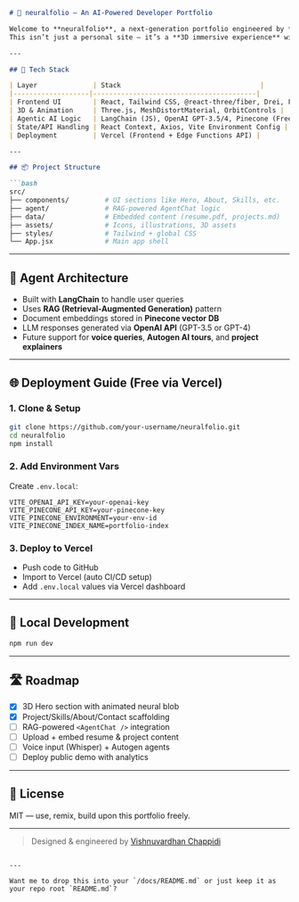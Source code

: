 ```markdown
# 🧠 neuralfolio — An AI-Powered Developer Portfolio

Welcome to **neuralfolio**, a next-generation portfolio engineered by **Vishnuvardhan Chappidi**.  
This isn’t just a personal site — it’s a **3D immersive experience** with an integrated **agentic AI assistant**, powered by LangChain, Pinecone, and OpenAI.

---

## 🚀 Tech Stack

| Layer              | Stack                                   |
|-------------------|-----------------------------------------|
| Frontend UI        | React, Tailwind CSS, @react-three/fiber, Drei, Framer Motion |
| 3D & Animation     | Three.js, MeshDistortMaterial, OrbitControls |
| Agentic AI Logic   | LangChain (JS), OpenAI GPT-3.5/4, Pinecone (Free Tier) |
| State/API Handling | React Context, Axios, Vite Environment Config |
| Deployment         | Vercel (Frontend + Edge Functions API) |

---

## 📦 Project Structure

```bash
src/
├── components/         # UI sections like Hero, About, Skills, etc.
├── agent/              # RAG-powered AgentChat logic
├── data/               # Embedded content (resume.pdf, projects.md)
├── assets/             # Icons, illustrations, 3D assets
├── styles/             # Tailwind + global CSS
└── App.jsx             # Main app shell
```

---

## 🧠 Agent Architecture

- Built with **LangChain** to handle user queries
- Uses **RAG (Retrieval-Augmented Generation)** pattern
- Document embeddings stored in **Pinecone vector DB**
- LLM responses generated via **OpenAI API** (GPT-3.5 or GPT-4)
- Future support for **voice queries**, **Autogen AI tours**, and **project explainers**

---

## 🌐 Deployment Guide (Free via Vercel)

### 1. Clone & Setup
```bash
git clone https://github.com/your-username/neuralfolio.git
cd neuralfolio
npm install
```

### 2. Add Environment Vars
Create `.env.local`:
```env
VITE_OPENAI_API_KEY=your-openai-key
VITE_PINECONE_API_KEY=your-pinecone-key
VITE_PINECONE_ENVIRONMENT=your-env-id
VITE_PINECONE_INDEX_NAME=portfolio-index
```

### 3. Deploy to Vercel
- Push code to GitHub
- Import to Vercel (auto CI/CD setup)
- Add `.env.local` values via Vercel dashboard

---

## 🧪 Local Development

```bash
npm run dev
```

---

## 🛣 Roadmap

- [x] 3D Hero section with animated neural blob
- [x] Project/Skills/About/Contact scaffolding
- [ ] RAG-powered `<AgentChat />` integration
- [ ] Upload + embed resume & project content
- [ ] Voice input (Whisper) + Autogen agents
- [ ] Deploy public demo with analytics

---

## 📜 License
MIT — use, remix, build upon this portfolio freely.

---

> Designed & engineered by [Vishnuvardhan Chappidi](https://www.linkedin.com/in/vishnuvardhan-c/)
```

---

Want me to drop this into your `/docs/README.md` or just keep it as your repo root `README.md`?
